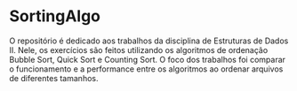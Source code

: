 # SortingAlgo
O repositório é dedicado aos trabalhos da disciplina de Estruturas de Dados II.
Nele, os exercícios são feitos utilizando os algoritmos de ordenação Bubble Sort, Quick Sort e Counting Sort.
O foco dos trabalhos foi comparar o funcionamento e a performance entre os algoritmos ao ordenar arquivos de diferentes tamanhos.
